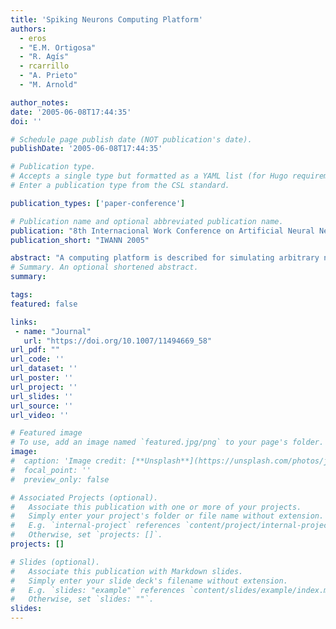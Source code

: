 ```yaml
---
title: 'Spiking Neurons Computing Platform'
authors:
  - eros
  - "E.M. Ortigosa"
  - "R. Agís"
  - rcarrillo
  - "A. Prieto"
  - "M. Arnold"

author_notes:
date: '2005-06-08T17:44:35'
doi: ''

# Schedule page publish date (NOT publication's date).
publishDate: '2005-06-08T17:44:35'

# Publication type.
# Accepts a single type but formatted as a YAML list (for Hugo requirements).
# Enter a publication type from the CSL standard.

publication_types: ['paper-conference']

# Publication name and optional abbreviated publication name.
publication: "8th Internacional Work Conference on Artificial Neural Networks"
publication_short: "IWANN 2005"

abstract: "A computing platform is described for simulating arbitrary networks of spiking neurons in real time. A hybrid computing scheme is adopted that uses both software and hardware components. We focus on conductance-based models for neurons that emulate the temporal dynamics of the synaptic integration process. We have designed an efficient computing architecture using reconfigurable hardware in which the different stages of the neuron model are processed in parallel (using a customized pipeline structure). Further improvements occur by computing multiple neurons in parallel using multiple processing units. The computing platform is described and its scalability and performance evaluated. The goal is to investigate biologically realistic models for the control of robots operating within closed perception-action loops."
# Summary. An optional shortened abstract.
summary:

tags:
featured: false

links:
 - name: "Journal"
   url: "https://doi.org/10.1007/11494669_58"
url_pdf: ""
url_code: ''
url_dataset: ''
url_poster: ''
url_project: ''
url_slides: ''
url_source: ''
url_video: ''

# Featured image
# To use, add an image named `featured.jpg/png` to your page's folder.
image:
#  caption: 'Image credit: [**Unsplash**](https://unsplash.com/photos/jdD8gXaTZsc)'
#  focal_point: ''
#  preview_only: false

# Associated Projects (optional).
#   Associate this publication with one or more of your projects.
#   Simply enter your project's folder or file name without extension.
#   E.g. `internal-project` references `content/project/internal-project/index.md`.
#   Otherwise, set `projects: []`.
projects: []

# Slides (optional).
#   Associate this publication with Markdown slides.
#   Simply enter your slide deck's filename without extension.
#   E.g. `slides: "example"` references `content/slides/example/index.md`.
#   Otherwise, set `slides: ""`.
slides:
---
```

